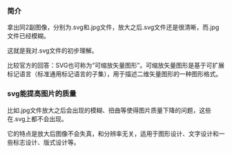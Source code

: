 ### 简介

拿出同2副图像，分别为.svg和.jpg文件，放大之后.svg文件还是很清晰，而.jpg文件已经模糊。

这就是我对.svg文件的初步理解。

比较官方的回答：SVG也可称为“可缩放矢量图形”。可缩放矢量图形是基于可扩展标记语言（标准通用标记语言的子集），用于描述二维矢量图形的一种图形格式。

### svg能提高图片的质量

比如.jpg文件放大之后会出现的模糊、扭曲等使得图片质量下降的问题，这些在.svg上都不会出现。

它的特点是放大后图像不会失真，和分辨率无关，适用于图形设计、文字设计和一些标志设计、版式设计等。
